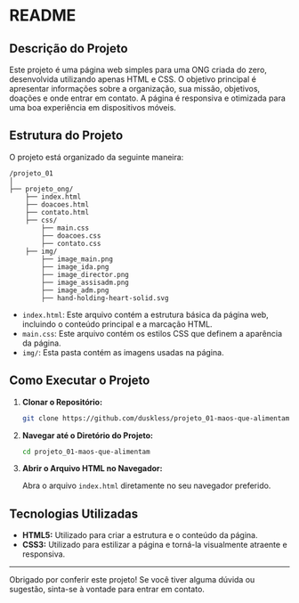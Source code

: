 # README

## Descrição do Projeto

Este projeto é uma página web simples para uma ONG criada do zero, desenvolvida utilizando apenas HTML e CSS. O objetivo principal é apresentar informações sobre a organização, sua missão, objetivos, doações e onde entrar em contato. A página é responsiva e otimizada para uma boa experiência em dispositivos móveis.

## Estrutura do Projeto

O projeto está organizado da seguinte maneira:

```
/projeto_01
│
├── projeto_ong/
    ├── index.html
    ├── doacoes.html
    ├── contato.html
    ├── css/
        ├── main.css
        ├── doacoes.css
        ├── contato.css
    ├── img/
        ├── image_main.png
        ├── image_ida.png
        ├── image_director.png
        ├── image_assisadm.png
        ├── image_adm.png
        ├── hand-holding-heart-solid.svg
```

- `index.html`: Este arquivo contém a estrutura básica da página web, incluindo o conteúdo principal e a marcação HTML.
- `main.css`: Este arquivo contém os estilos CSS que definem a aparência da página.
- `img/`: Esta pasta contém as imagens usadas na página.

## Como Executar o Projeto

1. **Clonar o Repositório:**

   ```bash
   git clone https://github.com/duskless/projeto_01-maos-que-alimentam
   ```

2. **Navegar até o Diretório do Projeto:**

   ```bash
   cd projeto_01-maos-que-alimentam
   ```

3. **Abrir o Arquivo HTML no Navegador:**

   Abra o arquivo `index.html` diretamente no seu navegador preferido.

## Tecnologias Utilizadas

- **HTML5:** Utilizado para criar a estrutura e o conteúdo da página.
- **CSS3:** Utilizado para estilizar a página e torná-la visualmente atraente e responsiva.

---

Obrigado por conferir este projeto! Se você tiver alguma dúvida ou sugestão, sinta-se à vontade para entrar em contato.
